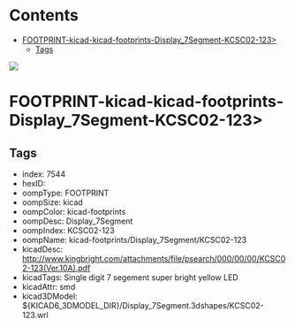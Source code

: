 



Contents
========

* [FOOTPRINT-kicad-kicad-footprints-Display_7Segment-KCSC02-123>](#footprint-kicad-kicad-footprints-display_7segment-kcsc02-123)
	* [Tags](#tags)
  
![][im]
# FOOTPRINT-kicad-kicad-footprints-Display_7Segment-KCSC02-123>

## Tags

- index: 7544
- hexID: 
- oompType: FOOTPRINT
- oompSize: kicad
- oompColor: kicad-footprints
- oompDesc: Display_7Segment
- oompIndex: KCSC02-123
- oompName: kicad-footprints/Display_7Segment/KCSC02-123
- kicadDesc: http://www.kingbright.com/attachments/file/psearch/000/00/00/KCSC02-123(Ver.10A).pdf
- kicadTags: Single digit 7 segement super bright yellow LED
- kicadAttr: smd
- kicad3DModel: ${KICAD6_3DMODEL_DIR}/Display_7Segment.3dshapes/KCSC02-123.wrl



[im]: image.png

